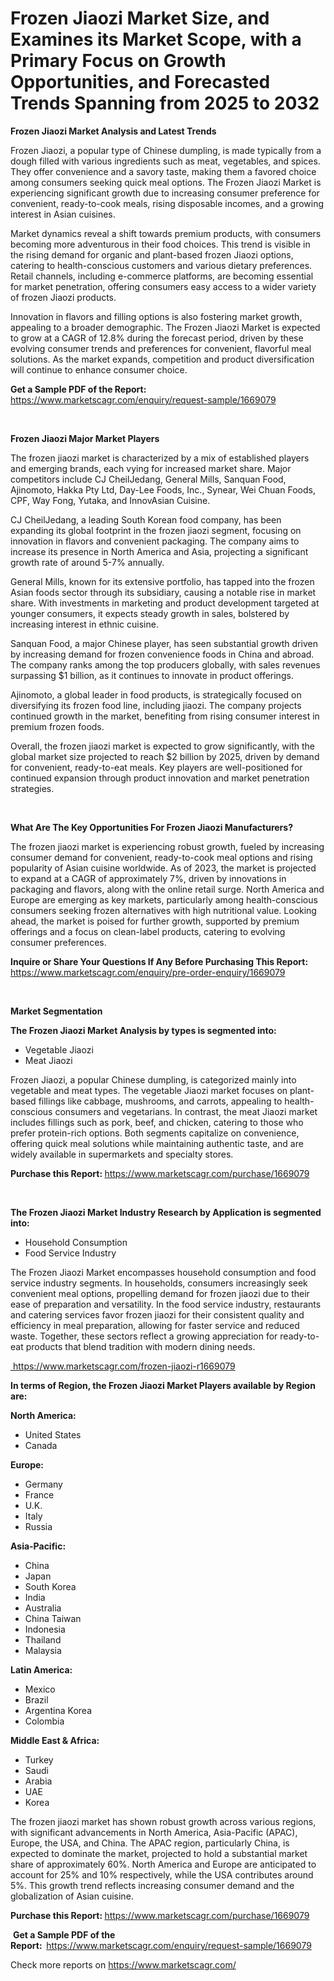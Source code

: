 <p><h1>Frozen Jiaozi Market Size, and Examines its Market Scope, with a Primary Focus on Growth Opportunities, and Forecasted Trends Spanning from 2025 to 2032</h1></p><p><strong>Frozen Jiaozi Market Analysis and Latest Trends</strong></p>
<p><p>Frozen Jiaozi, a popular type of Chinese dumpling, is made typically from a dough filled with various ingredients such as meat, vegetables, and spices. They offer convenience and a savory taste, making them a favored choice among consumers seeking quick meal options. The Frozen Jiaozi Market is experiencing significant growth due to increasing consumer preference for convenient, ready-to-cook meals, rising disposable incomes, and a growing interest in Asian cuisines.</p><p>Market dynamics reveal a shift towards premium products, with consumers becoming more adventurous in their food choices. This trend is visible in the rising demand for organic and plant-based frozen Jiaozi options, catering to health-conscious customers and various dietary preferences. Retail channels, including e-commerce platforms, are becoming essential for market penetration, offering consumers easy access to a wider variety of frozen Jiaozi products.</p><p>Innovation in flavors and filling options is also fostering market growth, appealing to a broader demographic. The Frozen Jiaozi Market is expected to grow at a CAGR of 12.8% during the forecast period, driven by these evolving consumer trends and preferences for convenient, flavorful meal solutions. As the market expands, competition and product diversification will continue to enhance consumer choice.</p></p>
<p><strong>Get a Sample PDF of the Report:&nbsp;</strong> <a href="https://www.marketscagr.com/enquiry/request-sample/1669079?utm_campaign=3448&utm_medium=2&utm_source=Github&utm_content=ia&utm_term=07042025&utm_id=frozen-jiaozi">https://www.marketscagr.com/enquiry/request-sample/1669079</a></p>
<p>&nbsp;</p>
<p><strong>Frozen Jiaozi Major Market Players</strong></p>
<p><p>The frozen jiaozi market is characterized by a mix of established players and emerging brands, each vying for increased market share. Major competitors include CJ CheilJedang, General Mills, Sanquan Food, Ajinomoto, Hakka Pty Ltd, Day-Lee Foods, Inc., Synear, Wei Chuan Foods, CPF, Way Fong, Yutaka, and InnovAsian Cuisine.</p><p>CJ CheilJedang, a leading South Korean food company, has been expanding its global footprint in the frozen jiaozi segment, focusing on innovation in flavors and convenient packaging. The company aims to increase its presence in North America and Asia, projecting a significant growth rate of around 5-7% annually.</p><p>General Mills, known for its extensive portfolio, has tapped into the frozen Asian foods sector through its subsidiary, causing a notable rise in market share. With investments in marketing and product development targeted at younger consumers, it expects steady growth in sales, bolstered by increasing interest in ethnic cuisine.</p><p>Sanquan Food, a major Chinese player, has seen substantial growth driven by increasing demand for frozen convenience foods in China and abroad. The company ranks among the top producers globally, with sales revenues surpassing $1 billion, as it continues to innovate in product offerings.</p><p>Ajinomoto, a global leader in food products, is strategically focused on diversifying its frozen food line, including jiaozi. The company projects continued growth in the market, benefiting from rising consumer interest in premium frozen foods.</p><p>Overall, the frozen jiaozi market is expected to grow significantly, with the global market size projected to reach $2 billion by 2025, driven by demand for convenient, ready-to-eat meals. Key players are well-positioned for continued expansion through product innovation and market penetration strategies.</p></p>
<p>&nbsp;</p>
<p><strong>What Are The Key Opportunities For Frozen Jiaozi Manufacturers?</strong></p>
<p><p>The frozen jiaozi market is experiencing robust growth, fueled by increasing consumer demand for convenient, ready-to-cook meal options and rising popularity of Asian cuisine worldwide. As of 2023, the market is projected to expand at a CAGR of approximately 7%, driven by innovations in packaging and flavors, along with the online retail surge. North America and Europe are emerging as key markets, particularly among health-conscious consumers seeking frozen alternatives with high nutritional value. Looking ahead, the market is poised for further growth, supported by premium offerings and a focus on clean-label products, catering to evolving consumer preferences.</p></p>
<p><strong>Inquire or Share Your Questions If Any Before Purchasing This Report:</strong> <a href="https://www.marketscagr.com/enquiry/pre-order-enquiry/1669079?utm_campaign=3448&utm_medium=2&utm_source=Github&utm_content=ia&utm_term=07042025&utm_id=frozen-jiaozi">https://www.marketscagr.com/enquiry/pre-order-enquiry/1669079</a></p>
<p>&nbsp;</p>
<p><strong>Market Segmentation</strong></p>
<p><strong>The Frozen Jiaozi Market Analysis by types is segmented into:</strong></p>
<p><ul><li>Vegetable Jiaozi</li><li>Meat Jiaozi</li></ul></p>
<p><p>Frozen Jiaozi, a popular Chinese dumpling, is categorized mainly into vegetable and meat types. The vegetable Jiaozi market focuses on plant-based fillings like cabbage, mushrooms, and carrots, appealing to health-conscious consumers and vegetarians. In contrast, the meat Jiaozi market includes fillings such as pork, beef, and chicken, catering to those who prefer protein-rich options. Both segments capitalize on convenience, offering quick meal solutions while maintaining authentic taste, and are widely available in supermarkets and specialty stores.</p></p>
<p><strong>Purchase this Report:&nbsp;</strong><a href="https://www.marketscagr.com/purchase/1669079?utm_campaign=3448&utm_medium=2&utm_source=Github&utm_content=ia&utm_term=07042025&utm_id=frozen-jiaozi">https://www.marketscagr.com/purchase/1669079</a></p>
<p>&nbsp;</p>
<p><strong>The Frozen Jiaozi Market Industry Research by Application is segmented into:</strong></p>
<p><ul><li>Household Consumption</li><li>Food Service Industry</li></ul></p>
<p><p>The Frozen Jiaozi Market encompasses household consumption and food service industry segments. In households, consumers increasingly seek convenient meal options, propelling demand for frozen jiaozi due to their ease of preparation and versatility. In the food service industry, restaurants and catering services favor frozen jiaozi for their consistent quality and efficiency in meal preparation, allowing for faster service and reduced waste. Together, these sectors reflect a growing appreciation for ready-to-eat products that blend tradition with modern dining needs.</p></p>
<p><a href="https://www.marketscagr.com/frozen-jiaozi-r1669079?utm_campaign=3448&utm_medium=2&utm_source=Github&utm_content=ia&utm_term=07042025&utm_id=frozen-jiaozi">&nbsp;https://www.marketscagr.com/frozen-jiaozi-r1669079</a></p>
<p><strong>In terms of Region, the Frozen Jiaozi Market Players available by Region are:</strong></p>
<p>
    <p> <strong> North America: </strong>
        <ul>
            <li>United States</li>
            <li>Canada</li>
        </ul>
        </p> 
    <p> <strong> Europe: </strong>
        <ul>
            <li>Germany</li>
            <li>France</li>
            <li>U.K.</li>
            <li>Italy</li>
            <li>Russia</li>
        </ul>
        </p> 
    <p> <strong> Asia-Pacific: </strong>
        <ul>
            <li>China</li>
            <li>Japan</li>
            <li>South Korea</li>
            <li>India</li>
            <li>Australia</li>
            <li>China Taiwan</li>
            <li>Indonesia</li>
            <li>Thailand</li>
            <li>Malaysia</li>
        </ul>
        </p> 
    <p> <strong> Latin America: </strong>
        <ul>
            <li>Mexico</li>
            <li>Brazil</li>
            <li>Argentina Korea</li>
            <li>Colombia</li>
        </ul>
        </p> 
    <p> <strong> Middle East & Africa: </strong>
        <ul>
            <li>Turkey</li>
            <li>Saudi</li>
            <li>Arabia</li>
            <li>UAE</li>
            <li>Korea</li>
        </ul>
    </p>
    </p>
<p><p>The frozen jiaozi market has shown robust growth across various regions, with significant advancements in North America, Asia-Pacific (APAC), Europe, the USA, and China. The APAC region, particularly China, is expected to dominate the market, projected to hold a substantial market share of approximately 60%. North America and Europe are anticipated to account for 25% and 10% respectively, while the USA contributes around 5%. This growth trend reflects increasing consumer demand and the globalization of Asian cuisine.</p></p>
<p><strong>Purchase this Report: </strong><a href="https://www.marketscagr.com/purchase/1669079?utm_campaign=3448&utm_medium=2&utm_source=Github&utm_content=ia&utm_term=07042025&utm_id=frozen-jiaozi">https://www.marketscagr.com/purchase/1669079</a></p>
<p>&nbsp;<strong>Get a Sample PDF of the Report:&nbsp;&nbsp;</strong><a href="https://www.marketscagr.com/enquiry/request-sample/1669079?utm_campaign=3448&utm_medium=2&utm_source=Github&utm_content=ia&utm_term=07042025&utm_id=frozen-jiaozi">https://www.marketscagr.com/enquiry/request-sample/1669079</a></p>
<p><strong></strong></p>
<p>Check more reports on <a href="https://www.marketscagr.com/?utm_campaign=3448&utm_medium=2&utm_source=Github&utm_content=ia&utm_term=07042025&utm_id=frozen-jiaozi">https://www.marketscagr.com/</a></p>